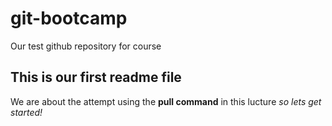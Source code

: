 # git-bootcamp
Our test github repository for course
## This is our first readme file
We are about the attempt using the **pull command** in this lucture
*so lets get started!*
